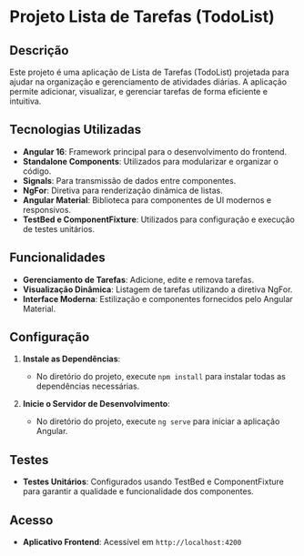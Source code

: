 
# Projeto Lista de Tarefas (TodoList)

## Descrição

Este projeto é uma aplicação de Lista de Tarefas (TodoList) projetada para ajudar na organização e gerenciamento de atividades diárias. A aplicação permite adicionar, visualizar, e gerenciar tarefas de forma eficiente e intuitiva.

## Tecnologias Utilizadas

- **Angular 16**: Framework principal para o desenvolvimento do frontend.
- **Standalone Components**: Utilizados para modularizar e organizar o código.
- **Signals**: Para transmissão de dados entre componentes.
- **NgFor**: Diretiva para renderização dinâmica de listas.
- **Angular Material**: Biblioteca para componentes de UI modernos e responsivos.
- **TestBed e ComponentFixture**: Utilizados para configuração e execução de testes unitários.

## Funcionalidades

- **Gerenciamento de Tarefas**: Adicione, edite e remova tarefas.
- **Visualização Dinâmica**: Listagem de tarefas utilizando a diretiva NgFor.
- **Interface Moderna**: Estilização e componentes fornecidos pelo Angular Material.

## Configuração

1. **Instale as Dependências**:
   - No diretório do projeto, execute `npm install` para instalar todas as dependências necessárias.

2. **Inicie o Servidor de Desenvolvimento**:
   - No diretório do projeto, execute `ng serve` para iniciar a aplicação Angular.

## Testes

- **Testes Unitários**: Configurados usando TestBed e ComponentFixture para garantir a qualidade e funcionalidade dos componentes.

## Acesso

- **Aplicativo Frontend**: Acessível em `http://localhost:4200`
